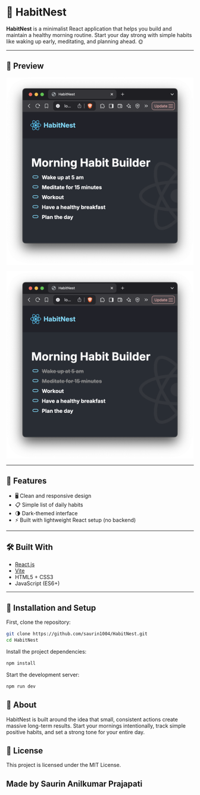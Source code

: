 # 🪺 HabitNest

**HabitNest** is a minimalist React application that helps you build and maintain a healthy morning routine. Start your day strong with simple habits like waking up early, meditating, and planning ahead. 🌞

---

## 📸 Preview

![HabitNest Screenshot](./React_Project_2.png)

![HabitNest Screenshot Checked](./React_Project_3.png)

---

## 🚀 Features
- 🖥️ Clean and responsive design
- 📋 Simple list of daily habits
- 🌗 Dark-themed interface
- ⚡ Built with lightweight React setup (no backend)

---

## 🛠️ Built With
- [React.js](https://react.dev/)
- [Vite](https://vitejs.dev/)
- HTML5 + CSS3
- JavaScript (ES6+)

---

## 📂 Installation and Setup

First, clone the repository:

```bash
git clone https://github.com/saurin1004/HabitNest.git
cd HabitNest
```

Install the project dependencies:
```bash
npm install
```

Start the development server:
```bash
npm run dev
```

## 🌟 About
HabitNest is built around the idea that small, consistent actions create massive long-term results.
Start your mornings intentionally, track simple positive habits, and set a strong tone for your entire day.

## 📜 License
This project is licensed under the MIT License.

## Made by Saurin Anilkumar Prajapati
